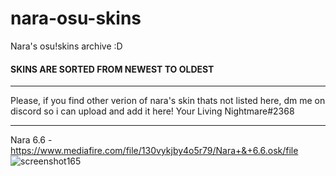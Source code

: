 # nara-osu-skins
Nara's osu!skins archive :D

#### SKINS ARE SORTED FROM NEWEST TO OLDEST
-------------------------------------------------

Please, if you find other verion of nara's skin thats not listed here, dm me on discord so i can upload and add it here!
Your Living Nightmare#2368

-------------------------------------------------

Nara 6.6 - https://www.mediafire.com/file/130vykjby4o5r79/Nara+&+6.6.osk/file
![screenshot165](https://user-images.githubusercontent.com/84919892/193338429-d8642636-81f4-42ac-b5e3-c2b4f5544620.jpg)
